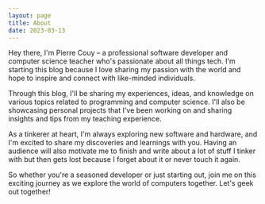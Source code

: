 ```yaml
---
layout: page
title: About
date: 2023-03-13
---
```


Hey there, I'm Pierre Couy – a professional software developer and computer science teacher who's passionate about all things tech. I'm starting this blog because I love sharing my passion with the world and hope to inspire and connect with like-minded individuals.

Through this blog, I'll be sharing my experiences, ideas, and knowledge on various topics related to programming and computer science. I'll also be showcasing personal projects that I've been working on and sharing insights and tips from my teaching experience.

As a tinkerer at heart, I'm always exploring new software and hardware, and I'm excited to share my discoveries and learnings with you. Having an audience will also motivate me to finish and write about a lot of stuff I tinker with but then gets lost because I forget about it or never touch it again.

So whether you're a seasoned developer or just starting out, join me on this exciting journey as we explore the world of computers together. Let's geek out together!
